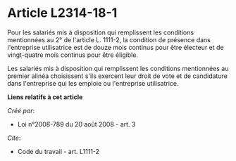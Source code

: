 # Article L2314-18-1

Pour les salariés mis à disposition qui remplissent les conditions mentionnées au 2° de l'article L. 1111-2, la condition de
présence dans l'entreprise utilisatrice est de douze mois continus pour être électeur et de vingt-quatre mois continus pour
être éligible. 

Les salariés mis à disposition qui remplissent les conditions mentionnées au premier alinéa choisissent s'ils exercent leur
droit de vote et de candidature dans l'entreprise qui les emploie ou l'entreprise utilisatrice.

**Liens relatifs à cet article**

_Créé par_:

  - Loi n°2008-789 du 20 août 2008 - art. 3

_Cite_:

  - Code du travail - art. L1111-2
